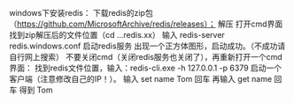 windows下安装redis：
下载redis的zip包（https://github.com/MicrosoftArchive/redis/releases）；
解压
打开cmd界面
找到zip解压后的文件位置（cd ...redis.xx）
输入 redis-server  redis.windows.conf  启动redis服务
出现一个正方体图形，启动成功。（不成功请自行网上搜索）
不要关闭cmd（关闭redis服务也关闭了），再重新打开一个cmd界面：
找到redis文件位置，输入：redis-cli.exe -h 127.0.0.1 -p 6379 启动一个客户端（注意修改自己的IP！）。
输入 set name Tom 回车
再输入 get name 回车
得到 Tom
